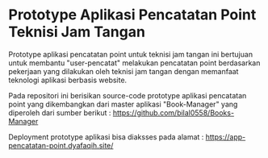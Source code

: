 # Prototype Aplikasi Pencatatan Point Teknisi Jam Tangan

Prototype aplikasi pencatatan point untuk teknisi jam tangan ini bertujuan untuk membantu "user-pencatat" melakukan pencatatan point berdasarkan pekerjaan yang dilakukan oleh teknisi jam tangan dengan memanfaat teknologi aplikasi berbasis website.

Pada repositori ini berisikan source-code prototype aplikasi pencatatan point yang dikembangkan dari master aplikasi "Book-Manager" yang diperoleh dari sumber berikut : https://github.com/bilal0558/Books-Manager

Deployment prototype aplikasi bisa diaksses pada alamat : https://app-pencatatan-point.dyafaqih.site/ 
